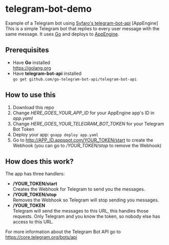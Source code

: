 # telegram-bot-demo
Example of a Telegram bot using [Syfaro's telegram-bot-api](https://github.com/Syfaro/telegram-bot-api) [AppEngine]
This is a simple Telegram bot that replies to every user message with the same message. It uses [Go](https://golang.org) and deploys to [AppEngine](https://appengine.google.com/).

## Prerequisites
* Have **Go** installed  
https://golang.org
* Have **telegram-bot-api** installed  
```go get github.com/go-telegram-bot-api/telegram-bot-api```

## How to use this
1. Download this repo
2. Change *HERE_GOES_YOUR_APP_ID* for your AppEngine app's ID in *app.yaml*
3. Change *HERE_GOES_YOUR_TELEGRAM_BOT_TOKEN* for your Telegram Bot Token
4. Deploy your app: ```goapp deploy app.yaml```
5. Go to http://APP_ID.appspot.com/YOUR_TOKEN/start to create the Webhook (you can go to */YOUR_TOKEN/stop* to remove the Webhook)

## How does this work?
The app has three handlers:
* **/YOUR_TOKEN/start**  
Creates the Webhook for Telegram to send you the messages.
* **/YOUR_TOKEN/stop**  
Removes the Webhook so Telegram will stop sending you messages.
* **/YOUR_TOKEN**  
Telegram will send the messages to this URL, this handles those requests. Only Telegram and you know the token, so nobody else has access to this URL.

For more information about the Telegram Bot API go to https://core.telegram.org/bots/api
